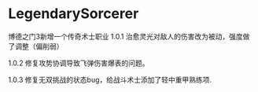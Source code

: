 # LegendarySorcerer
博德之门3新增一个传奇术士职业
1.0.1
治愈灵光对敌人的伤害改为被动，强度做了调整（偏削弱）

1.0.2
修复攻势协调导致飞弹伤害爆表的问题。

1.0.3
修复无双挑战的状态bug，给战斗术士添加了轻中重甲熟练项.